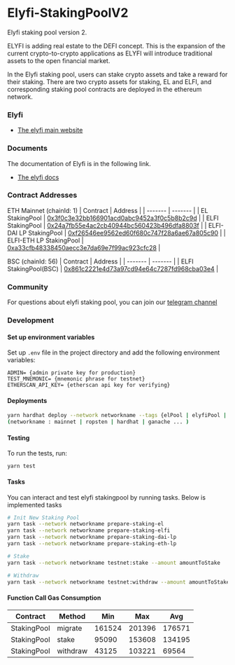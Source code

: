 # Elyfi-StakingPoolV2

Elyfi staking pool version 2.

ELYFI is adding real estate to the DEFI concept. This is the expansion of the current crypto-to-crypto applications as ELYFI will introduce traditional assets to the open financial market.

In the Elyfi staking pool, users can stake crypto assets and take a reward for their staking. There are two crypto assets for staking, EL and ELFI, and corresponding staking pool contracts are deployed in the ethereum network.

### Elyfi

- [The elyfi main website](https://defi.elysia.land/)

### Documents

The documentation of Elyfi is in the following link.

- [The elyfi docs](https://elyfi-docs.elysia.land/v/eng/)

### Contract Addresses
ETH Mainnet (chainId: 1)
| Contract   | Address |
| ------- | ------- |
| EL StakingPool | [0x3f0c3e32bb166901acd0abc9452a3f0c5b8b2c9d](https://etherscan.io/address/0x3f0c3e32bb166901acd0abc9452a3f0c5b8b2c9d#contracts) |
| ELFI StakingPool | [0x24a7fb55e4ac2cb40944bc560423b496dfa8803f](https://etherscan.io/address/0x24a7fb55e4ac2cb40944bc560423b496dfa8803f#contracts) |
| ELFI-DAI LP StakingPool | [0xf26546ee9562ed60f680c747f28a6ae67a805c90](https://etherscan.io/address/0xf26546ee9562ed60f680c747f28a6ae67a805c90#contracts) |
| ELFI-ETH LP StakingPool | [0xa33cfb48338450aecc3e7da69e7f99ac923cfc28](https://etherscan.io/address/0xa33cfb48338450aecc3e7da69e7f99ac923cfc28#contracts) |

BSC (chainId: 56)
| Contract   | Address |
| ------- | ------- |
| ELFI StakingPool(BSC) | [0x861c2221e4d73a97cd94e64c7287fd968cba03e4](https://bscscan.com/address/0x861c2221e4d73a97cd94e64c7287fd968cba03e4) |

### Community

For questions about elyfi staking pool, you can join our [telegram channel](https://t.me/elysia_official)

### Development

#### Set up environment variables

Set up `.env` file in the project directory and add the following environment variables:

```
ADMIN= {admin private key for production}
TEST_MNEMONIC= {mnemonic phrase for testnet}
ETHERSCAN_API_KEY= {etherscan api key for verifying}
```

#### Deployments

```sh
yarn hardhat deploy --network networkname --tags {elPool | elyfiPool | daiLpPool | ethLpPool }
(networkname : mainnet | ropsten | hardhat | ganache ... )
```

#### Testing

To run the tests, run:

```
yarn test
```

#### Tasks

You can interact and test elyfi stakingpool by running tasks. Below is implemented tasks

```sh
# Init New Staking Pool
yarn task --network networkname prepare-staking-el
yarn task --network networkname prepare-staking-elfi
yarn task --network networkname prepare-staking-dai-lp
yarn task --network networkname prepare-staking-eth-lp

# Stake
yarn task --network networkname testnet:stake --amount amountToStake

# Withdraw
yarn task --network networkname testnet:withdraw --amount amountToStake

```

#### Function Call Gas Consumption

| Contract    | Method   | Min    | Max    | Avg    |
| ----------- | -------- | ------ | ------ | ------ |
| StakingPool | migrate  | 161524 | 201396 | 176571 |
| StakingPool | stake    | 95090  | 153608 | 134195 |
| StakingPool | withdraw | 43125  | 103221 | 69564  |

